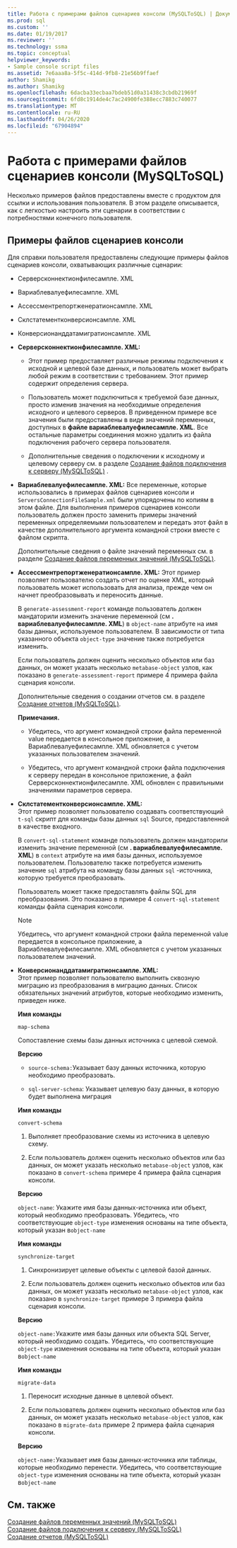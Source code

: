 ```yaml
---
title: Работа с примерами файлов сценариев консоли (MySQLToSQL) | Документация Майкрософт
ms.prod: sql
ms.custom: ''
ms.date: 01/19/2017
ms.reviewer: ''
ms.technology: ssma
ms.topic: conceptual
helpviewer_keywords:
- Sample console script files
ms.assetid: 7e6aaa8a-5f5c-414d-9fb8-21e56b9ffaef
author: Shamikg
ms.author: Shamikg
ms.openlocfilehash: 6dacba33ecbaa7bdeb51d0a31438c3cbdb21969f
ms.sourcegitcommit: 6fd8c1914de4c7ac24900fe388ecc7883c740077
ms.translationtype: MT
ms.contentlocale: ru-RU
ms.lasthandoff: 04/26/2020
ms.locfileid: "67904894"
---
```

# <a name="working-with-the-sample-console-script-files-mysqltosql"></a>Работа с примерами файлов сценариев консоли (MySQLToSQL)
Несколько примеров файлов предоставлены вместе с продуктом для ссылки и использования пользователя. В этом разделе описывается, как с легкостью настроить эти сценарии в соответствии с потребностями конечного пользователя.  
  
## <a name="sample-console-script-files"></a>Примеры файлов сценариев консоли  
Для справки пользователя предоставлены следующие примеры файлов сценариев консоли, охватывающих различные сценарии:  
  
-   Серверсконнектионфилесампле. XML  
  
-   Вариаблевалуефилесампле. XML  
  
-   Ассессментрепортженератионсампле. XML  
  
-   Склстатементконверсионсампле. XML  
  
-   Конверсионанддатамигратионсампле. XML  
  
-   **Серверсконнектионфилесампле. XML:**  
  
    -   Этот пример предоставляет различные режимы подключения к исходной и целевой базе данных, и пользователь может выбрать любой режим в соответствии с требованием. Этот пример содержит определения сервера.  
  
    -   Пользователь может подключиться к требуемой базе данных, просто изменив значения на необходимые определения исходного и целевого серверов. В приведенном примере все значения были предоставлены в виде значений переменных, доступных в **файле вариаблевалуефилесампле. XML**.  Все остальные параметры соединения можно удалить из файла подключения рабочего сервера пользователя.  
  
    -   Дополнительные сведения о подключении к исходному и целевому серверу см. в разделе [Создание файлов подключения к серверу &#40;MySQLToSQL&#41;](../../ssma/mysql/creating-the-server-connection-files-mysqltosql.md) .  
  
-   **Вариаблевалуефилесампле. XML:** Все переменные, которые использовались в примерах файлов сценариев консоли и `ServersConnectionFileSample.xml` были упорядочены по копиям в этом файле. Для выполнения примеров сценариев консоли пользователь должен просто заменить примеры значений переменных определяемыми пользователем и передать этот файл в качестве дополнительного аргумента командной строки вместе с файлом скрипта.  
  
    Дополнительные сведения о файле значений переменных см. в разделе [Создание файлов переменных значений &#40;MySQLToSQL&#41;](../../ssma/mysql/creating-variable-value-files-mysqltosql.md).  
  
-   **Ассессментрепортженератионсампле. XML:** Этот пример позволяет пользователю создать отчет по оценке XML, который пользователь может использовать для анализа, прежде чем он начнет преобразовывать и переносить данные.  
  
    В `generate-assessment-report` команде пользователь должен мандаторили изменить значение переменной (см **. вариаблевалуефилесампле. XML**) в `object-name` атрибуте на имя базы данных, используемое пользователем. В зависимости от типа указанного объекта `object-type` значение также потребуется изменить.  
  
    Если пользователь должен оценить несколько объектов или баз данных, он может указать несколько `metabase-object` узлов, как показано в `generate-assessment-report` примере 4 примера файла сценария консоли.  
  
    Дополнительные сведения о создании отчетов см. в разделе [Создание отчетов &#40;MySQLToSQL&#41;](../../ssma/mysql/generating-reports-mysqltosql.md).  
  
    **Примечания.**  
  
    -   Убедитесь, что аргумент командной строки файла переменной value передается в консольное приложение, а Вариаблевалуефилесампле. XML обновляется с учетом указанных пользователем значений.  
  
    -   Убедитесь, что аргумент командной строки файла подключения к серверу передан в консольное приложение, а файл Серверсконнектионфилесампле. XML обновлен с правильными значениями параметров сервера.  
  
-   **Склстатементконверсионсампле. XML:**  
    Этот пример позволяет пользователю создавать соответствующий `t-sql` скрипт для команды базы данных `sql` Source, предоставленной в качестве входного.  
  
    В `convert-sql-statement` команде пользователь должен мандаторили изменить значение переменной (см **. вариаблевалуефилесампле. XML**) в `context` атрибуте на имя базы данных, используемое пользователем. Пользователю также потребуется изменить значение `sql` атрибута на команду базы данных `sql` -источника, которую требуется преобразовать.  
  
    Пользователь может также предоставлять файлы SQL для преобразования. Это показано в примере 4 `convert-sql-statement` команды файла сценария консоли.  
  
    > [!NOTE]  
    > Убедитесь, что аргумент командной строки файла переменной value передается в консольное приложение, а Вариаблевалуефилесампле. XML обновляется с учетом указанных пользователем значений.  
  
-   **Конверсионанддатамигратионсампле. XML:**  
     Этот пример позволяет пользователю выполнить сквозную миграцию из преобразования в миграцию данных. Список обязательных значений атрибутов, которые необходимо изменить, приведен ниже.  
  
    **Имя команды**  
  
    `map-schema`  
  
    Сопоставление схемы базы данных источника с целевой схемой.  
  
    **Версию**  
  
    -   `source-schema:`Указывает базу данных источника, которую необходимо преобразовать.  
  
    -   `sql-server-schema`: Указывает целевую базу данных, в которую будет выполнена миграция  
  
    **Имя команды**  
  
    `convert-schema`  
  
    1.  Выполняет преобразование схемы из источника в целевую схему.  
  
    2.  Если пользователь должен оценить несколько объектов или баз данных, он может указать несколько `metabase-object` узлов, как показано в `convert-schema` примере 4 примера файла сценария консоли.  
  
    **Версию**  
  
    `object-name`: Укажите имя базы данных-источника или объект, который необходимо преобразовать. Убедитесь, что соответствующие `object-type` изменения основаны на типе объекта, который указан в`object-name`  
  
    **Имя команды**  
  
    `synchronize-target`  
  
    1.  Синхронизирует целевые объекты с целевой базой данных.  
  
    2.  Если пользователь должен оценить несколько объектов или баз данных, он может указать несколько `metabase-object` узлов, как показано в `synchronize-target` примере 3 примера файла сценария консоли.  
  
    **Версию**  
  
    `object-name:`Укажите имя базы данных или объекта SQL Server, который необходимо создать. Убедитесь, что соответствующие `object-type` изменения основаны на типе объекта, который указан в`object-name`  
  
    **Имя команды**  
  
    `migrate-data`  
  
    1.  Переносит исходные данные в целевой объект.  
  
    2.  Если пользователь должен оценить несколько объектов или баз данных, он может указать несколько `metabase-object` узлов, как показано в `migrate-data` примере 2 примера файла сценария консоли.  
  
    **Версию**  
  
    `object-name:`Указывает имя базы данных-источника или таблицы, которые необходимо перенести. Убедитесь, что соответствующие `object-type` изменения основаны на типе объекта, который указан в`object-name`  
  
## <a name="see-also"></a>См. также  
[Создание файлов переменных значений &#40;MySQLToSQL&#41;](../../ssma/mysql/creating-variable-value-files-mysqltosql.md)  
[Создание файлов подключения к серверу &#40;MySQLToSQL&#41;](../../ssma/mysql/creating-the-server-connection-files-mysqltosql.md)  
[Создание отчетов &#40;MySQLToSQL&#41;](../../ssma/mysql/generating-reports-mysqltosql.md)  
  
